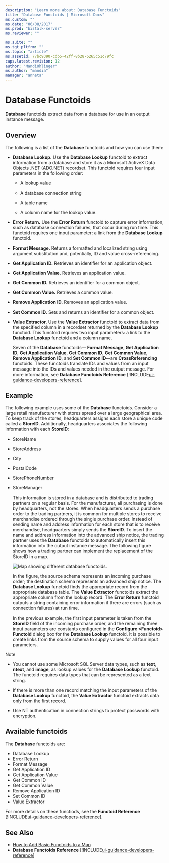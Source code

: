 ```yaml
---
description: "Learn more about: Database Functoids"
title: "Database Functoids | Microsoft Docs"
ms.custom: ""
ms.date: "06/08/2017"
ms.prod: "biztalk-server"
ms.reviewer: ""

ms.suite: ""
ms.tgt_pltfrm: ""
ms.topic: "article"
ms.assetid: 77bc9390-cdb5-42ff-8b28-6265c51c79fc
caps.latest.revision: 12
author: "MandiOhlinger"
ms.author: "mandia"
manager: "anneta"
---
```

# Database Functoids
**Database** functoids extract data from a database for use in an output instance message. 

## Overview
The following is a list of the **Database** functoids and how you can use them:  

- **Database Lookup.** Use the **Database Lookup** functoid to extract information from a database and store it as a Microsoft ActiveX Data Objects .NET (ADO.NET) recordset. This functoid requires four input parameters in the following order:  

  -   A lookup value  

  -   A database connection string  

  -   A table name  

  -   A column name for the lookup value.  

- **Error Return.** Use the **Error Return** functoid to capture error information, such as database connection failures, that occur during run time. This functoid requires one input parameter: a link from the **Database Lookup** functoid.  

- **Format Message.** Returns a formatted and localized string using argument substitution and, potentially, ID and value cross-referencing.  

- **Get Application ID.** Retrieves an identifier for an application object.  

- **Get Application Value.** Retrieves an application value.  

- **Get Common ID.** Retrieves an identifier for a common object.  

- **Get Common Value.** Retrieves a common value.  

- **Remove Application ID.** Removes an application value.  

- **Set Common ID.** Sets and returns an identifier for a common object.  

- **Value Extractor.** Use the **Value Extractor** functoid to extract data from the specified column in a recordset returned by the **Database Lookup** functoid. This functoid requires two input parameters: a link to the **Database Lookup** functoid and a column name.  

  Seven of the **Database** functoids— **Format Message, Get Application ID**, **Get Application Value**, **Get Common ID**, **Get Common Value**, **Remove Application ID**, and **Set Common ID**—are **CrossReferencing** functoids. These functoids translate IDs and values from an input message into the IDs and values needed in the output message. For more information, see **Database Functoids Reference** [!INCLUDE[ui-guidance-developers-reference](../includes/ui-guidance-developers-reference.md)]. 

## Example  
 The following example uses some of the **Database** functoids. Consider a large retail manufacturer with stores spread over a large geographical area. To keep track of the stores, headquarters assigns each store a unique code called a **StoreID**. Additionally, headquarters associates the following information with each **StoreID**:  

- StoreName  

- StoreAddress  

- City  

- PostalCode  

- StorePhoneNumber  

- StoreManager  

  This information is stored in a database and is distributed to trading partners on a regular basis. For the manufacturer, all purchasing is done by headquarters, not the stores. When headquarters sends a purchase order to the trading partners, it is common for multiple stores to receive merchandise ordered through the single purchase order. Instead of sending name and address information for each store that is to receive merchandise, headquarters simply sends the **StoreID**. To insert the name and address information into the advanced ship notice, the trading partner uses the **Database** functoids to automatically insert this information into the output instance message. The following figure shows how a trading partner can implement the replacement of the StoreID in a map.  

  ![Map showing  different database functoids.](../core/media/origdbfunctoids.gif "origdbfunctoids")  

  In the figure, the source schema represents an incoming purchase order; the destination schema represents an advanced ship notice. The **Database Lookup** functoid finds the appropriate record from the appropriate database table. The **Value Extractor** functoids extract the appropriate column from the lookup record. The **Error Return** functoid outputs a string containing error information if there are errors (such as connection failures) at run time.  

  In the previous example, the first input parameter is taken from the **StoreID** field of the incoming purchase order, and the remaining three input parameters are constants configured in the **Configure \<Functoid\> Functoid** dialog box for the **Database Lookup** functoid. It is possible to create links from the source schema to supply values for all four input parameters.  

> [!NOTE]
>  * You cannot use some Microsoft SQL Server data types, such as **text**, **ntext**, and **image**, as lookup values for the **Database Lookup** functoid. The functoid requires data types that can be represented as a text string.  
>
>  * If there is more than one record matching the input parameters of the **Database Lookup** functoid, the **Value Extractor** functoid extracts data only from the first record.  
>
>  * Use NT authentication in connection strings to protect passwords with encryption.  

## Available functoids  
 The **Database** functoids are: 

* Database Lookup
* Error Return
* Format Message
* Get Application ID
* Get Application Value
* Get Common ID
* Get Common Value
* Remove Application ID
* Set Common ID
* Value Extractor

For more details on these functiods, see the **Functoid Reference** [!INCLUDE[ui-guidance-developers-reference](../includes/ui-guidance-developers-reference.md)].

## See Also  
- [How to Add Basic Functoids to a Map](../core/how-to-add-basic-functoids-to-a-map.md)   
- **Database Functoids Reference** [!INCLUDE[ui-guidance-developers-reference](../includes/ui-guidance-developers-reference.md)]
